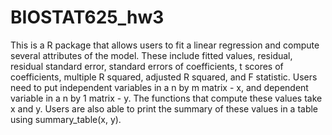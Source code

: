 # BIOSTAT625_hw3

This is a R package that allows users to fit a linear regression and compute several attributes of the model. These include fitted values, residual, residual standard error, standard errors of coefficients, t scores of coefficients, multiple R squared, adjusted R squared, and F statistic. Users need to put independent variables in a n by m matrix - x, and dependent variable in a n by 1 matrix - y. The functions that compute these values take x and y. Users are also able to print the summary of these values in a table using summary_table(x, y). 
